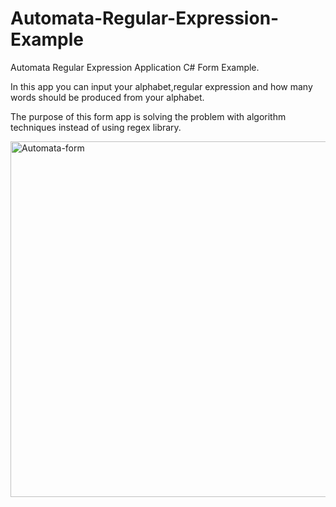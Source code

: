 # Automata-Regular-Expression-Example

Automata Regular Expression Application C# Form Example.

In this app you can input your alphabet,regular expression and how many words should be produced from your alphabet.

The purpose of this form app is solving the problem with algorithm techniques instead of using regex library.

<img width="569" alt="Automata-form" src="https://user-images.githubusercontent.com/73021057/201209453-d9695f51-55bb-4849-a5ee-23767b05780a.png">
